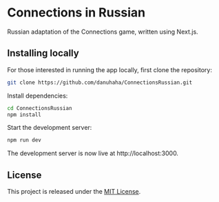 # Connections in Russian

Russian adaptation of the Connections game, written using Next.js.

## Installing locally

For those interested in running the app locally, first clone the repository:
```bash
git clone https://github.com/danuhaha/ConnectionsRussian.git
```

Install dependencies:
```bash
cd ConnectionsRussian
npm install
```

Start the development server:
```bash
npm run dev
```

The development server is now live at http://localhost:3000.

## License

This project is released under the [MIT License](LICENSE.md).
